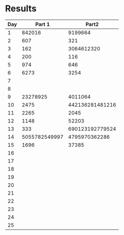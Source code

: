 # Results

| Day | Part 1        | Part2           |
| --- | ------------- | --------------- |
| 1   | 842016        | 9199664         |
| 2   | 607           | 321             |
| 3   | 162           | 3064612320      |
| 4   | 200           | 116             |
| 5   | 974           | 646             |
| 6   | 6273          | 3254            |
| 7   |               |                 |
| 8   |               |                 |
| 9   | 23278925      | 4011064         |
| 10  | 2475          | 442136281481216 |
| 11  | 2265          | 2045            |
| 12  | 1148          | 52203           |
| 13  | 333           | 690123192779524 |
| 14  | 5055782549997 | 4795970362286   |
| 15  | 1696          | 37385           |
| 16  |               |                 |
| 17  |               |                 |
| 18  |               |                 |
| 19  |               |                 |
| 20  |               |                 |
| 21  |               |                 |
| 22  |               |                 |
| 23  |               |                 |
| 24  |               |                 |
| 25  |               |                 |
